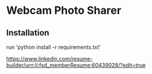 # Webcam Photo Sharer

## Installation

run 'python install -r requirements.txt'

https://www.linkedin.com/resume-builder/urn:li:fsd_memberResume:60439028/?edit=true
